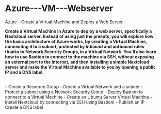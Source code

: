 # Azure---VM---Webserver
Azure - Create a Virtual Machine and Deploy a Web Server

<b>Create a Virtual Machine in Azure to deploy a web server, specifically a Nextcloud server. Instead of using just the presets, you will explore how the basic architecture of Azure works, by creating a Virtual Machine, connecting it to a subnet, protected by inbound and outbound rules thanks to Network Security Groups, in a Virtual Network. You'll also learn how to use Bastion to connect to the machine via SSH, without exposing an external port to the Internet, and then installing a simple Nextcloud server and make the Virtual Machine available to you by opening a public IP and a DNS label.</b>

<br>
- Create a Resource Group
- Create a Virtual Network and a subnet
- Protect a subnet using a Network Security Group
- Deploy Bastion to connect to a Virtual Machine
- Create an Ubuntu Server Virtual Machine
- Install Nextcloud by connecting via SSH using Bastion\
- Publish an IP
- Create a DNS label
</br>
